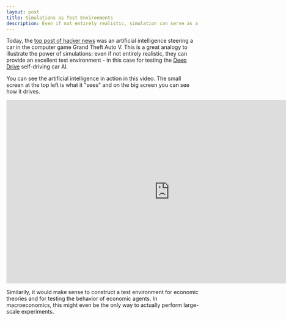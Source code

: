 ```yaml
---
layout: post
title: Simulations as Test Environments
description: Even if not entirely realistic, simulation can serve as a great test environment for economic models.
---
```

Today, the <a href="https://news.ycombinator.com/item?id=13375543">top post of hacker news</a> was an artificial intelligence steering a car in the computer game Grand Theft Auto V. This is a great analogy to illustrate the power of simulations: even if not entirely realistic, they can provide an excellent test environment - in this case for testing the <a href="http://deepdrive.io">Deep Drive</a> self-driving car AI.

You can see the artificial intelligence in action in this video. The small screen at the top left is what it "sees" and on the big screen you can see how it drives.
<iframe width="853" height="480" src="https://www.youtube.com/embed/X4u2DCOLoIg?rel=0" frameborder="0" allowfullscreen></iframe>

Similarily, it would make sense to construct a test environment for economic theories and for testing the behavior of economic agents. In macroeconomics, this might even be the only way to actually perform large-scale experiments.
